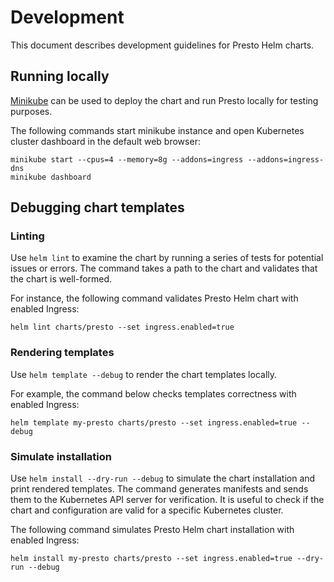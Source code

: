 # Development

This document describes development guidelines for Presto Helm charts.

## Running locally
[Minikube](https://minikube.sigs.k8s.io) can be used to deploy the chart and run Presto locally for testing purposes.

The following commands start minikube instance and open Kubernetes cluster dashboard in the default web browser:
```shell
minikube start --cpus=4 --memory=8g --addons=ingress --addons=ingress-dns
minikube dashboard
```

## Debugging chart templates

### Linting
Use `helm lint` to examine the chart by running a series of tests for potential issues or errors.
The command takes a path to the chart and validates that the chart is well-formed.

For instance, the following command validates Presto Helm chart with enabled Ingress:
```shell
helm lint charts/presto --set ingress.enabled=true
```

### Rendering templates
Use `helm template --debug` to render the chart templates locally. 

For example, the command below checks templates correctness with enabled Ingress:
```shell
helm template my-presto charts/presto --set ingress.enabled=true --debug
```

### Simulate installation
Use `helm install --dry-run --debug` to simulate the chart installation and print rendered templates.
The command generates manifests and sends them to the Kubernetes API server for verification.
It is useful to check if the chart and configuration are valid for a specific Kubernetes cluster.

The following command simulates Presto Helm chart installation with enabled Ingress:
```shell
helm install my-presto charts/presto --set ingress.enabled=true --dry-run --debug
```
